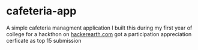 # cafeteria-app
A simple cafeteria managment application
I built this during my first year of college for a hackthon on [hackerearth.com](https://www.hackerearth.com/) got a participation appreciation cerficate as top 15 submission
